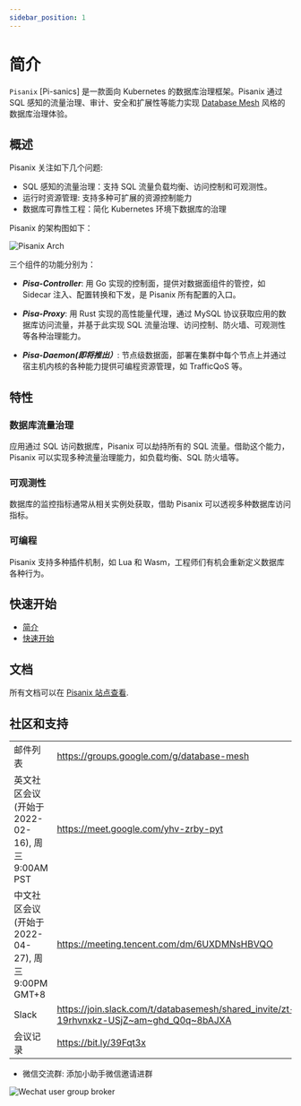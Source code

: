 ```yaml
---
sidebar_position: 1
---
```


# 简介 

`Pisanix` [Pi-sanics] 是一款面向 Kubernetes 的数据库治理框架。Pisanix 通过 SQL 感知的流量治理、审计、安全和扩展性等能力实现 [Database Mesh](https://www.database-mesh.io) 风格的数据库治理体验。

## 概述

Pisanix 关注如下几个问题:

* SQL 感知的流量治理：支持 SQL 流量负载均衡、访问控制和可观测性。 
* 运行时资源管理: 支持多种可扩展的资源控制能力 
* 数据库可靠性工程：简化 Kubernetes 环境下数据库的治理 

Pisanix 的架构图如下：

![Pisanix Arch](/img/pisanix-arch.png)

三个组件的功能分别为：

* ***Pisa-Controller***: 用 Go 实现的控制面，提供对数据面组件的管控，如 Sidecar 注入、配置转换和下发，是 Pisanix 所有配置的入口。

* ***Pisa-Proxy***: 用 Rust 实现的高性能量代理，通过 MySQL 协议获取应用的数据库访问流量，并基于此实现 SQL 流量治理、访问控制、防火墙、可观测性等各种治理能力。

* ***Pisa-Daemon(即将推出）***: 节点级数据面，部署在集群中每个节点上并通过宿主机内核的各种能力提供可编程资源管理，如 TrafficQoS 等。


## 特性

### 数据库流量治理 

应用通过 SQL 访问数据库，Pisanix 可以劫持所有的 SQL 流量。借助这个能力，Pisanix 可以实现多种流量治理能力，如负载均衡、SQL 防火墙等。

### 可观测性 

数据库的监控指标通常从相关实例处获取，借助 Pisanix 可以透视多种数据库访问指标。

### 可编程 

Pisanix 支持多种插件机制，如 Lua 和 Wasm，工程师们有机会重新定义数据库各种行为。


## 快速开始 

- [简介](https://www.pisanix.io/docs)
- [快速开始](https://www.pisanix.io/docs/quickstart)

## 文档 

所有文档可以在 [Pisanix 站点查看](https://www.pisanix.io/).

## 社区和支持 

|||
|:-|:-|
| 邮件列表| https://groups.google.com/g/database-mesh |
| 英文社区会议(开始于 2022-02-16), 周三 9:00AM PST|https://meet.google.com/yhv-zrby-pyt |
| 中文社区会议 (开始于 2022-04-27), 周三 9:00PM GMT+8|https://meeting.tencent.com/dm/6UXDMNsHBVQO |
| Slack | https://join.slack.com/t/databasemesh/shared_invite/zt-19rhvnxkz-USjZ~am~ghd_Q0q~8bAJXA |
| 会议记录 |https://bit.ly/39Fqt3x |


- 微信交流群: 添加小助手微信邀请进群 

![Wechat user group broker](/img/wechat-user-group-broker.jpeg)

